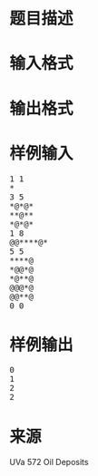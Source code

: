 

# 题目描述



# 输入格式



# 输出格式



# 样例输入


<pre>1 1
*
3 5
*@*@*
**@**
*@*@*
1 8
@@****@*
5 5
****@
*@@*@
*@**@
@@@*@
@@**@
0 0
</pre>

# 样例输出


<pre>0
1
2
2
</pre>

# 来源


<p>
UVa 572 Oil Deposits
</p>
